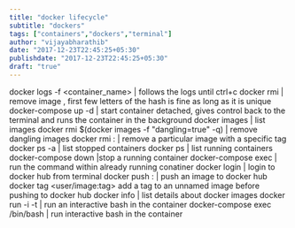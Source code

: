 ```yaml
---
title: "docker lifecycle"
subtitle: "dockers"
tags: ["containers","dockers","terminal"]
author: "vijayabharathib"
date: "2017-12-23T22:45:25+05:30"
publishdate: "2017-12-23T22:45:25+05:30"
draft: "true"
---
```


docker logs -f <container_name> | follows the logs until ctrl+c
docker rmi <hash> | remove image , first few letters of the hash is fine as long as it is unique
docker-compose up -d | start container detached, gives control back to the terminal and runs the container in the background
docker images | list images
docker rmi $(docker images -f "dangling=true" -q) | remove dangling images
docker rmi <image>:<tag> | remove a particular image with a specific tag
docker ps -a | list stopped containers
docker ps | list running containers 
docker-compose down |stop a running container 
docker-compose exec <command> | run the command within already running conatiner 
docker login | login to docker hub from terminal 
docker push <image>:<tag> | push an image to docker hub
docker tag <hash> <user/image:tag> add a tag to an unnamed image before pushing to docker hub
docker info | list details about docker images
docker run -i -t | run an interactive bash in the container
docker-compose exec /bin/bash | run interactive bash in the container 
